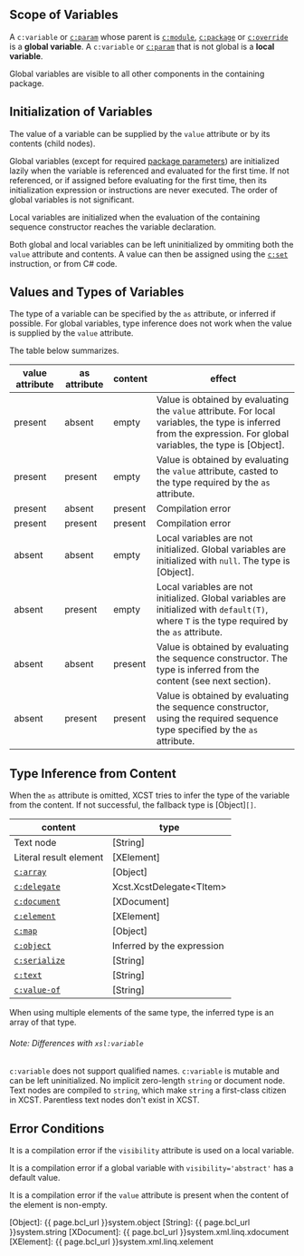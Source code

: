 ## Scope of Variables

<span id="dt-global-variable"></span>A `c:variable` or [`c:param`](param.html) whose parent is [`c:module`](module.html), [`c:package`](package.html) or [`c:override`](override.html) is a **global variable**. <span id="dt-local-variable"></span>A `c:variable` or [`c:param`](param.html) that is not global is a **local variable**.

Global variables are visible to all other components in the containing package.

## Initialization of Variables

The value of a variable can be supplied by the `value` attribute or by its contents (child nodes).

Global variables (except for required [package parameters](param.html#dt-package-parameter)) are initialized lazily when the variable is referenced and evaluated for the first time. If not referenced, or if assigned before evaluating for the first time, then its initialization expression or instructions are never executed. The order of global variables is not significant.

Local variables are initialized when the evaluation of the containing sequence constructor reaches the variable declaration.

Both global and local variables can be left uninitialized by ommiting both the `value` attribute and contents. A value can then be assigned using the [`c:set`](set.html) instruction, or from C# code.

## Values and Types of Variables

The type of a variable can be specified by the `as` attribute, or inferred if possible. For global variables, type inference does not work when the value is supplied by the `value` attribute.

The table below summarizes.

value attribute | as attribute | content | effect
------- | ------- | -------- | -------
present | absent | empty | Value is obtained by evaluating the `value` attribute. For local variables, the type is inferred from the expression. For global variables, the type is [Object].
present | present | empty | Value is obtained by evaluating the `value` attribute, casted to the type required by the `as` attribute.
present | absent | present | Compilation error
present | present | present | Compilation error
absent | absent | empty | Local variables are not initialized. Global variables are initialized with `null`. The type is [Object].
absent | present | empty | Local variables are not initialized. Global variables are initialized with `default(T)`, where `T` is the type required by the `as` attribute.
absent | absent | present | Value is obtained by evaluating the sequence constructor. The type is inferred from the content (see next section).
absent | present | present | Value is obtained by evaluating the sequence constructor, using the required sequence type specified by the `as` attribute.

## Type Inference from Content

When the `as` attribute is omitted, XCST tries to infer the type of the variable from the content. If not successful, the fallback type is [Object]`[]`.

content | type
------- | ----
Text node | [String]
Literal result element | [XElement]
[`c:array`](array.html) | [Object]
[`c:delegate`](delegate.html) | Xcst.XcstDelegate&lt;TItem>
[`c:document`](document.html) | [XDocument]
[`c:element`](element.html) | [XElement]
[`c:map`](map.html) | [Object]
[`c:object`](object.html) | Inferred by the expression
[`c:serialize`](serialize.html) | [String]
[`c:text`](text.html) | [String]
[`c:value-of`](value-of.html) | [String]

When using multiple elements of the same type, the inferred type is an array of that type.

<div class="note" markdown="1">

###### Note: Differences with `xsl:variable`
`c:variable` does not support qualified names. `c:variable` is mutable and can be left uninitialized. No implicit zero-length `string` or document node. Text nodes are compiled to `string`, which make `string` a first-class citizen in XCST. Parentless text nodes don't exist in XCST.

</div>

## Error Conditions

It is a compilation error if the `visibility` attribute is used on a local variable.

It is a compilation error if a global variable with `visibility='abstract'` has a default value.

It is a compilation error if the `value` attribute is present when the content of the element is non-empty.

[Object]: {{ page.bcl_url }}system.object
[String]: {{ page.bcl_url }}system.string
[XDocument]: {{ page.bcl_url }}system.xml.linq.xdocument
[XElement]: {{ page.bcl_url }}system.xml.linq.xelement
